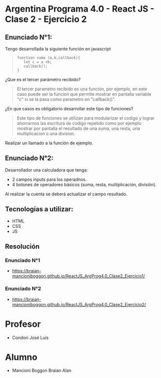 # Argentina Programa 4.0 - React JS - Clase 2 - Ejercicio 2

## Enunciado N°1:
Tengo desarrollada la siguiente función en javascript  

>``` 
>function suma (a,b,callback){  
>    let c = a +b;  
>    callback();  
>}
>``` 

¿Que es el tercer parámetro recibido?  

>El tercer parametro recibido es una función, por ejemplo, en este caso puede ser la funcion que permite mostrar en pantalla variable "c" si se la pasa como parametro en "callback()".

¿En que casos es obligatorio desarrollar este tipo de funciones?  

>Este tipo de funciones se utilizan para modularizar el codigo y lograr ahorrarnos las escritura de codigo repetido como por ejemplo mostrar por pantalla el resultado de una suma, una resta, una multiplicacion o una division.

Realizar un llamado a la función de ejemplo.

## Enunciado N°2:
Desarrollador una calculadora que tenga:
- 2 campos inputs para los operadnos.
- 4 botones de operadores básicos (suma, resta, multiplicación, división).

Al realizar la cuenta se deberá actualizar el campo resultado.

## Tecnologías a utilizar:
- HTML
- CSS
- JS

## Resolución

### Enunciado N°1
- https://braian-mancioniboggon.github.io/ReactJS_ArgProg4.0_Clase2_Ejercicio1/

### Enunciado N°2
- https://braian-mancioniboggon.github.io/ReactJS_ArgProg4.0_Clase2_Ejercicio2/

# Profesor
- Condori José Luis

# Alumno
- Mancioni Boggon Braian Alan
